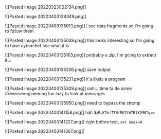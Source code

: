 ![[Pasted image 20220323002134.png]]

![[Pasted image 20220403134349.png]]


![[Pasted image 20220403135013.png]]
I see data fragments so I'm going to follow them 

![[Pasted image 20220403135039.png]]
this looks interesting so I'm going to have cyberchef see what it is

![[Pasted image 20220403135103.png]]
probably a zip, I'm going to extract it...

![[Pasted image 20220403135206.png]]
save output

![[Pasted image 20220403135231.png]]
it's likely a program

![[Pasted image 20220403135309.png]]
ooh...
time to do some #reverseengineering 
too lazy to look at messages



![[Pasted image 20220403135950.png]]
need to bypass the strcmp


![[Pasted image 20220403141158.png]]
hah
`QzRUY2hfTTNfMUZfWTB1X2M0Tg==`

![[Pasted image 20220403141227.png]]
right before test, `set $eax=0`

![[Pasted image 20220403141307.png]]

